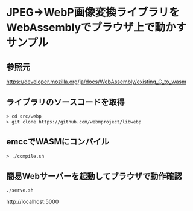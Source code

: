 # JPEG→WebP画像変換ライブラリをWebAssemblyでブラウザ上で動かすサンプル

## 参照元

https://developer.mozilla.org/ja/docs/WebAssembly/existing_C_to_wasm

## ライブラリのソースコードを取得

```
> cd src/webp
> git clone https://github.com/webmproject/libwebp
```

## emccでWASMにコンパイル

```
> ./compile.sh
```

## 簡易Webサーバーを起動してブラウザで動作確認

```
./serve.sh
```

http://localhost:5000



